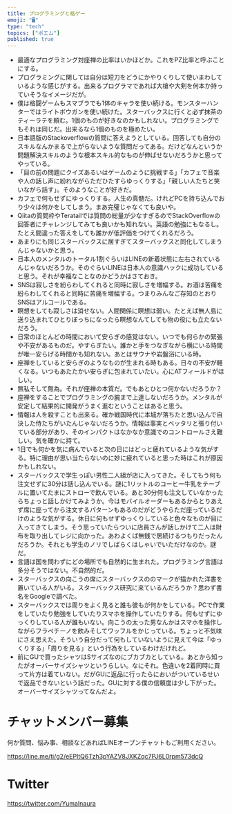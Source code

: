 ```yaml
---
title: プログラミングと格ゲー
emoji: "🖥"
type: "tech"
topics: ["ポエム"]
published: true
---
```


- 最適なプログラミング対座禅の比率はいかほどか。これをPZ比率と呼ぶことにする。
- プログラミングに関しては自分は短刀をどうにかやりくりして使いまわしているような感じがする。出来るプログラマであれば大槍や大剣を何本か持っていそうなイメージだが。
- 僕は格闘ゲームもスマブラでも1体のキャラを使い続ける。モンスターハンターではライトボウガンを使い続けた。スターバックスに行くと必ず抹茶のティーラテを頼む。1個のものが好きなのかもしれない。プログラミングでもそれは同じだ。出来るなら1個のものを極めたい。
- 日本語版のStackoverflowの質問に答えようとしている。回答しても自分のスキルなんかまるで上がらないような質問だってある。だけどなんというか問題解決スキルのような根本スキル的なものが伸ばせないだろうかと思ってやっている。
- 「目の前の問題にクイズあるいはゲームのように挑戦する」「カフェで音楽や人の話し声に紛れながらただひたすらゆっくりする」「親しい人たちと笑いながら話す」。そのようなことが好きだ。
- カフェで何もせずにゆっくりする。人生の真髄だ。けれどPCを持ち込んでおり少々は何かをしてしまう。まあ完璧じゃなくても良いや。
- Qiitaの質問枠やTeratailでは質問の総量が少なすぎるのでStackOverflowの回答者にチャレンジしてみても良いかも知れない。英語の勉強にもなるし。たとえ間違った答えをしても誰かが低評価をつけてくれるだろう。
- あまりにも同じスターバックスに居すぎてスターバックスと同化してしまうんじゃないかと思う。
- 日本人のメンタルのトータル1割ぐらいはLINEの新着状態に左右されているんじゃないだろうか。そのぐらいLINEは日本人の意識ハックに成功していると思う。それが幸福なことなのかどうかはさておき。
- SNSは寂しさを紛らわしてくれると同時に寂しさを増幅する。お酒は苦痛を紛らわしてくれると同時に苦痛を増幅する。つまりみんなご存知のとおりSNSはアルコールである。
- 瞑想をしても寂しさは消せない。人間関係に瞑想は弱い。たとえば無人島に送り込まれてひとりぼっちになったら瞑想なんてしても物の役にも立たないだろう。
- 日常のほとんどの時間において安らぎの感覚はない。いつでも何らかの緊張や不安があるものだ。やすらぎたい。誰かと手をつなぎながら横にいる時間が唯一安らげる時間かも知れない。あとはサウナや岩盤浴にいる時。
- 座禅をしていると安らぎのようなものが生まれる時もある。日々の不安が軽くなる。いつもあたたかい安らぎに包まれていたい。心にATフィールドがほしい。
- 無私そして無為。それが座禅の本質だ。でもあとひとつ何かないだろうか？
- 座禅をすることでプログラミングの腕まで上達しないだろうか。メンタルが安定して結果的に開発がうまく進むということはあると思う。
- 情報は人を殺すことも出来る。確か戦国時代に本城が落ちたと思い込んで自決した侍たちがいたんじゃないだろうか。情報は事実とベッタリと張り付いている部分があり、そのインパクトはなかなか意識でのコントロールさえ難しい。気を確かに持て。
- 1日でも何かを気に病んでいると次の日にはどっと疲れているような気がする。特に理由が思い当たらないのに妙に疲れていると思った時はこれが原因かもしれない。
- スターバックスで学生っぽい男性二人組が店に入ってきた。そしてもう何も注文せずに30分は話し込んでいる。謎に1リットルのコーヒー牛乳をテーブルに置いてたまにストローで飲んでいる。あと30分何も注文していなかったらちょっと話しかけてみようか。今はモバイルオーダーもあるからとりあえず席に座ってから注文するパターンもあるのだがどうやらただ座っているだけのような気がする。休日に何もせずゆっくりしていると色々なものが目に入ってきてしまう。そう思っていたらついに店員さんが話しかけて二人は財布を取り出してレジに向かった。あわよくば無銭で居続けるつもりだったんだろうか。それとも学生のノリでしばらくはしゃいでいただけなのか。謎だ。
- 言語は国を問わずにどの場所でも自然的に生まれた。プログラミング言語は多分そうではない。不自然的だ。
- スターバックスの向こうの席にスターバックスののマークが描かれた洋書を置いている人がいる。スターバックス研究に来ているんだろうか？思わず書名をGoogleで調べた。
- スターバックスでは周りをよく見ると誰も彼もが何かをしている。PCで作業をしていたり勉強をしていたりスマホを操作していたりする。何もせずにゆっくりしている人が誰もいない。向こうの太った男なんかはスマホを操作しながらフラペチーノを飲みそしてワッフルをかじっている。ちょっと不気味にさえ思えた。そういう自分だって何もしていないように見えて今は「ゆっくりする」「周りを見る」という行為をしているわけだけれど。
- 前にGUで買ったシャツはSサイズなのにブカブカとしている。あとから知ったがオーバーサイズシャツというらしい。なにそれ。色違いを2着同時に買って片方は着ていない。だがGUに返品に行ったらにおいがついているせいで返品できないという話だった。GUに対する僕の信頼度は少し下がった。オーバーサイズシャツってなんだよ。



# チャットメンバー募集


何か質問、悩み事、相談などあればLINEオープンチャットもご利用ください。

https://line.me/ti/g2/eEPltQ6Tzh3pYAZV8JXKZqc7PJ6L0rpm573dcQ


# Twitter

https://twitter.com/YumaInaura

